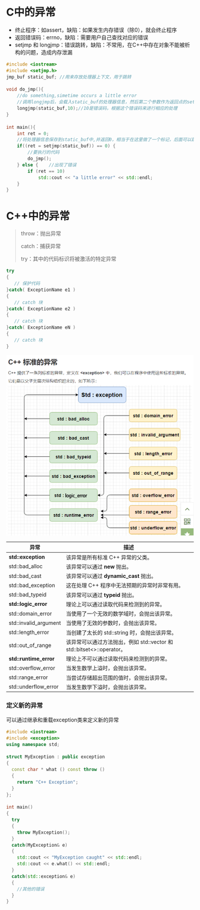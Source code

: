 # C中的异常

+ 终止程序：如assert，缺陷：如果发生内存错误（除0），就会终止程序
+ 返回错误码：errno，缺陷：需要用户自己查找对应的错误
+ setjmp 和 longjmp：错误跳转，缺陷：不常用，在C++中存在对象不能被析构的问题，造成内存泄漏

```cpp
#include <iostream>
#include <setjmp.h>
jmp_buf static_buf; //用来存放处理器上下文，用于跳转

void do_jmp(){
    //do something,simetime occurs a little error
    //调用longjmp后，会载入static_buf的处理器信息，然后第二个参数作为返回点的setjmp这个函数的返回值
    longjmp(static_buf,10);//10是错误码，根据这个错误码来进行相应的处理
}

int main(){
    int ret = 0;
    //将处理器信息保存到static_buf中,并返回0，相当于在这里做了一个标记，后面可以跳转过来
    if((ret = setjmp(static_buf)) == 0) {
        //要执行的代码
        do_jmp();
    } else {    //出现了错误
        if (ret == 10)
            std::cout << "a little error" << std::endl;
    }
}
```

# C++中的异常

> throw：抛出异常
>
> catch：捕获异常
>
> try：其中的代码标识将被激活的特定异常

```cpp
try
{
   // 保护代码
}catch( ExceptionName e1 )
{
   // catch 块
}catch( ExceptionName e2 )
{
   // catch 块
}catch( ExceptionName eN )
{
   // catch 块
}
```

![1584436253323](.\image\1584436253323.png)

| 异常                   | 描述                                                         |
| ---------------------- | ------------------------------------------------------------ |
| **std::exception**     | 该异常是所有标准 C++ 异常的父类。                            |
| std::bad_alloc         | 该异常可以通过 **new** 抛出。                                |
| std::bad_cast          | 该异常可以通过 **dynamic_cast** 抛出。                       |
| std::bad_exception     | 这在处理 C++ 程序中无法预期的异常时非常有用。                |
| std::bad_typeid        | 该异常可以通过 **typeid** 抛出。                             |
| **std::logic_error**   | 理论上可以通过读取代码来检测到的异常。                       |
| std::domain_error      | 当使用了一个无效的数学域时，会抛出该异常。                   |
| std::invalid_argument  | 当使用了无效的参数时，会抛出该异常。                         |
| std::length_error      | 当创建了太长的 std::string 时，会抛出该异常。                |
| std::out_of_range      | 该异常可以通过方法抛出，例如 std::vector 和 std::bitset<>::operator[]()。 |
| **std::runtime_error** | 理论上不可以通过读取代码来检测到的异常。                     |
| std::overflow_error    | 当发生数学上溢时，会抛出该异常。                             |
| std::range_error       | 当尝试存储超出范围的值时，会抛出该异常。                     |
| std::underflow_error   | 当发生数学下溢时，会抛出该异常。                             |

### 定义新的异常

可以通过继承和重载exception类来定义新的异常

```cpp
#include <iostream>
#include <exception>
using namespace std;
 
struct MyException : public exception
{
  const char * what () const throw ()
  {
    return "C++ Exception";
  }
};
 
int main()
{
  try
  {
    throw MyException();
  }
  catch(MyException& e)
  {
    std::cout << "MyException caught" << std::endl;
    std::cout << e.what() << std::endl;
  }
  catch(std::exception& e)
  {
    //其他的错误
  }
}
```

